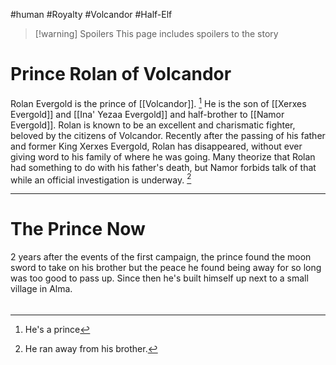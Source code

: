 #human #Royalty #Volcandor #Half-Elf 
> [!warning] Spoilers
> This page includes spoilers to the story
# Prince Rolan of Volcandor
Rolan Evergold is the prince of [[Volcandor]]. [^prince] He is the son of [[Xerxes Evergold]] and [[Ina' Yezaa Evergold]] and half-brother to [[Namor Evergold]]. Rolan is known to be an excellent and charismatic fighter, beloved by the citizens of Volcandor. Recently after the passing of his father and former King Xerxes Evergold, Rolan has disappeared, without ever giving word to his family of where he was going. Many theorize that Rolan had something to do with his father's death, but Namor forbids talk of that while an official investigation is underway. [^Runaway]



---

# The Prince Now

2 years after the events of the first campaign, the prince found the moon sword to take on his brother but the peace he found being away for so long was too good to pass up. Since then he's built himself up next to a small village in Alma.

###### 
[^prince]: He's a prince
[^runaway]: He ran away from his brother.